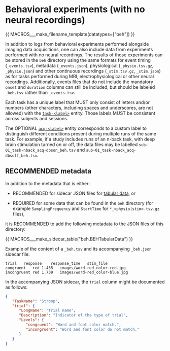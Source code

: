 # Behavioral experiments (with no neural recordings)

<!--
This block generates a filename templates.
The inputs for this macro can be found in the folder
  src/schema/rules/datatypes
and a guide for using macros can be found at
 https://github.com/bids-standard/bids-specification/blob/master/macros_doc.md
-->
{{ MACROS___make_filename_template(datatypes=["beh"]) }}

In addition to logs from behavioral experiments performed alongside imaging data
acquisitions, one can also include data from experiments performed with no neural
recordings.
The results of those experiments can be stored in the `beh` directory using the same
formats for event timing (`_events.tsv`), metadata (`_events.json`),
physiological (`_physio.tsv.gz`, `_physio.json`)
and other continuous recordings (`_stim.tsv.gz`, `_stim.json`)
as for tasks performed during MRI, electrophysiological or other neural recordings.
Additionally, events files that do not include the mandatory `onset` and
`duration` columns can still be included, but should be labeled `_beh.tsv`
rather than `_events.tsv`.

Each task has a unique label that MUST only consist of letters and/or numbers
(other characters, including spaces and underscores, are not allowed) with the
[`task-<label>`](../99-appendices/09-entities.md#task) entity.
Those labels MUST be consistent across subjects and sessions.

The OPTIONAL [`acq-<label>`](../99-appendices/09-entities.md#acq) entity corresponds to a custom label to
distinguish different conditions present during multiple runs of the same task.
For example, if a study includes runs of an n-back task, with deep brain
stimulation turned on or off, the data files may be labelled
`sub-01_task-nback_acq-dbson_beh.tsv` and `sub-01_task-nback_acq-dbsoff_beh.tsv`.

## RECOMMENDED metadata

In addition to the metadata that is either:

-   RECOMMENDED for sidecar JSON files for [tabular data](../02-common-principles.md#tabular-data), or

-   REQUIRED for some data that can be found in the `beh` directory
    (for example `SamplingFrequency` and `StartTime` for `*_<physio|stim>.tsv.gz` files),

it is RECOMMENDED to add the following metadata to the JSON files of this directory:

<!-- This block generates a metadata table.
These tables are defined in
  src/schema/rules/sidecars
The definitions of the fields specified in these tables may be found in
  src/schema/objects/metadata.yaml
A guide for using macros can be found at
 https://github.com/bids-standard/bids-specification/blob/master/macros_doc.md
-->
{{ MACROS___make_sidecar_table("beh.BEHTabularData") }}

Example of the content of a `_beh.tsv` and its accompanying `_beh.json` sidecar file:

```Text
trial	response	response_time	stim_file
congruent	red	1.435	images/word-red_color-red.jpg
incongruent	red	1.739	images/word-red_color-blue.jpg
```

In the accompanying JSON sidecar, the `trial` column might be documented as follows:

```JSON
{
   "TaskName": "Stroop",
   "trial": {
      "LongName": "Trial name",
      "Description": "Indicator of the type of trial",
      "Levels": {
         "congruent": "Word and font color match.",
         "incongruent": "Word and font color do not match."
      }
   }
}
```
